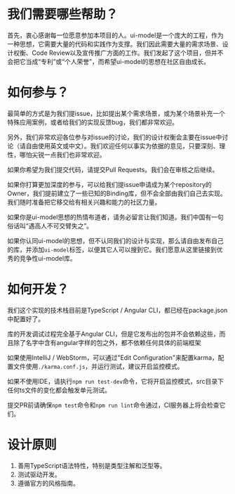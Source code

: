 # 我们需要哪些帮助？

首先，衷心感谢每一位愿意参加本项目的人。ui-model是一个庞大的工程，作为一种思想，它需要大量的代码和实践作为支撑。我们因此需要大量的需求场景、设计权衡、Code Review以及宣传推广方面的工作。我们发起了这个项目，但并不会把它当成“专利”或“个人荣誉”，而希望ui-model的思想在社区自由成长。

# 如何参与？

最简单的方式是为我们提issue，比如提出某个需求场景，或为某个场景补充一个特殊应用案例，或者给我们的实现反馈bug，我们都非常欢迎。

另外，我们非常欢迎各位参与对issue的讨论，我们的设计权衡会主要在issue中讨论（请自由使用英文或中文）。我们欢迎任何以事实为依据的意见，只要深刻、理性，哪怕尖锐一点我们也非常欢迎。

如果你希望为我们提交代码，请提交Pull Requests。我们会在审核之后继续。

如果你打算更加深度的参与，可以给我们提issue申请成为某个repository的Owner，我们提前建立了一些已知的Binding库，但不会全部由我们自己去实现。我们随时准备把它移交给有相关兴趣和能力的社区力量。

如果你是ui-model思想的热情布道者，请务必留言让我们知道。我们中国有一句俗话叫“遇高人不可交臂失之”。

如果你认同ui-model的思想，但不认同我们的设计与实现，那么请自由发布自己的库，并添加`ui-model`标签，以便其它人可以搜到它。我们愿意从这里链接到优秀的竞争性ui-model库。

# 如何开发？

我们这个实现的技术栈目前是TypeScript / Angular CLI，都已经在package.json中配置好了。

库的开发调试过程完全基于Angular CLI，但是它发布出的包并不会依赖这些，而且除了名字中含有angular字样的包之外，都不依赖任何具体的前端框架

如果使用IntelliJ / WebStorm，可以通过"Edit Configuration"来配置karma，配置文件使用`./karma.conf.js`，并运行测试，建议开启监控模式。

如果不使用IDE，请执行`npm run test-dev`命令，它将开启监控模式，src目录下任何ts文件的变化都会触发单元测试。

提交PR前请确保`npm test`命令和`npm run lint`命令通过，CI服务器上将会检查它们。

# 设计原则

1. 善用TypeScript语法特性，特别是类型注解和泛型等。
2. 测试驱动开发。
3. 遵循官方的风格指南。
